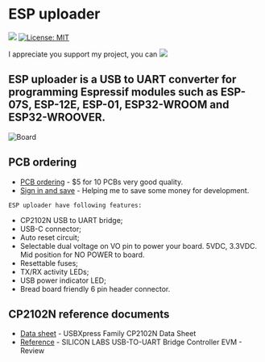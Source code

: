 # ESP uploader
 
[![](https://img.shields.io/github/v/release/srg74/ESP-uploader)](https://img.shields.io/github/v/release/srg74/ESP-uploader)
[![License: MIT](https://img.shields.io/badge/License-MIT-blue.svg?style=flat-square)](https://github.com/srg74/ESP-uploader/blob/master/LICENSE)

I appreciate you support my project, you can [![](https://www.paypalobjects.com/en_US/i/btn/btn_donateCC_LG.gif)](https://www.paypal.com/cgi-bin/webscr?cmd=_s-xclick&hosted_button_id=VU7L89Z2RR7S4&source=url)

## ESP uploader is a USB to UART converter for programming Espressif modules such as ESP-07S, ESP-12E, ESP-01, ESP32-WROOM and ESP32-WROOVER.

![Board](https://github.com/srg74/ESP-uploader/blob/master/Images/ESP-uploader_small.jpg)

## PCB ordering

-   [PCB ordering](https://www.pcbway.com/project/shareproject/ESP_uploader.html) - $5 for 10 PCBs very good quality.
-   [Sign in and save](https://www.pcbway.com/setinvite.aspx?inviteid=83580) - Helping me to save some money for development.
```
ESP uploader have following features:
```
-   CP2102N USB to UART bridge;
-   USB-C connector;
-   Auto reset circuit;
-   Selectable dual voltage on VO pin to power your board. 5VDC, 3.3VDC. Mid position for NO POWER to board.
-   Resettable fuses;
-   TX/RX activity LEDs;
-   USB power indicator LED;
-   Bread board friendly 6 pin header connector.

## CP2102N reference documents

-   [Data sheet](https://www.silabs.com/documents/public/data-sheets/cp2102n-datasheet.pdf) - USBXpress Family CP2102N Data Sheet
-   [Reference](https://www.element14.com/community/roadTestReviews/2451/l/silicon-labs-usb-to-uart-bridge-controller-evm-review) - SILICON LABS USB-TO-UART Bridge Controller EVM - Review
